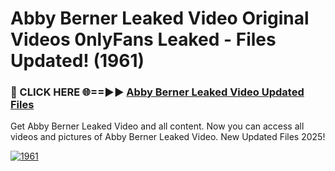 # Abby Berner Leaked Video Original Videos 0nlyFans Leaked - Files Updated! (1961)

<h3>🔴 CLICK HERE 🌐==►► <a href="https://tinyurl.com/x26r9saj" rel="nofollow">Abby Berner Leaked Video Updated Files</a></h3>

Get Abby Berner Leaked Video and all content. Now you can access all videos and pictures of Abby Berner Leaked Video. New Updated Files 2025!

[![1961](https://i.imgur.com/LkgZPqh.gif)](https://tinyurl.com/x26r9saj)
